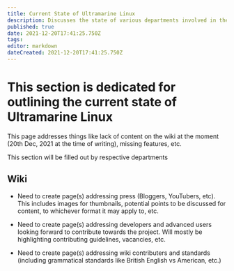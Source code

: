 ```yaml
---
title: Current State of Ultramarine Linux
description: Discusses the state of various departments involved in the functioning of UML
published: true
date: 2021-12-20T17:41:25.750Z
tags: 
editor: markdown
dateCreated: 2021-12-20T17:41:25.750Z
---
```


# This section is dedicated for outlining the current state of Ultramarine Linux

This page addresses things like lack of content on the wiki at the moment (20th Dec, 2021 at the time of writing), missing features, etc.

This section will be filled out by respective departments
## Wiki	

- Need to create page(s) addressing press (Bloggers, YouTubers, etc). This includes images for thumbnails, potential points to be discussed for content, to whichever format it may apply to, etc.

- Need to create page(s) addressing developers and advanced users looking forward to contribute towards the project. Will mostly be highlighting contributing guidelines, vacancies, etc.

- Need to create page(s) addressing wiki contributers and standards (including grammatical standards like British English vs American, etc.)